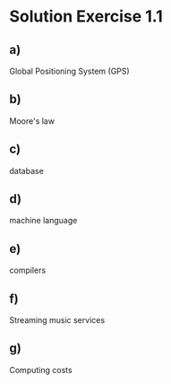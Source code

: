 # Solution Exercise 1.1

## a)

Global Positioning System (GPS)

## b)

Moore's law

## c)

database

## d)

machine language

## e)

compilers

## f)

Streaming music services

## g)

Computing costs
